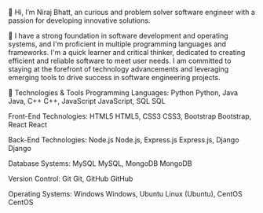 👋 Hi, I’m Niraj Bhatt, an curious and problem solver software engineer with a passion for developing innovative solutions.

🌱 I have a strong foundation in software development and operating systems, and I'm proficient in multiple programming languages and frameworks. I'm a quick learner and critical thinker, dedicated to creating efficient and reliable software to meet user needs. I am committed to staying at the forefront of technology advancements and leveraging emerging tools to drive success in software engineering projects.

🚀 Technologies & Tools
Programming Languages:
Python Python,
Java Java,
C++ C++,
JavaScript JavaScript,
SQL SQL

Front-End Technologies:
HTML5 HTML5,
CSS3 CSS3,
Bootstrap Bootstrap,
React React

Back-End Technologies:
Node.js Node.js,
Express.js Express.js,
Django Django

Database Systems:
MySQL MySQL,
MongoDB MongoDB

Version Control:
Git Git,
GitHub GitHub

Operating Systems:
Windows Windows,
Ubuntu Linux (Ubuntu),
CentOS CentOS
